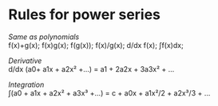 # Rules for power series

*Same as polynomials*  
f(x)+g(x); f(x)g(x); f(g(x)); f(x)/g(x); d/dx f(x); ∫f(x)dx;  

*Derivative*  
d/dx (a0+ a1x + a2x² +...) = a1 + 2a2x + 3a3x² + ...   

*Integration*  
∫(a0 + a1x + a2x² + a3x³ +...) = c + a0x + a1x²/2 + a2x³/3 + ...  
